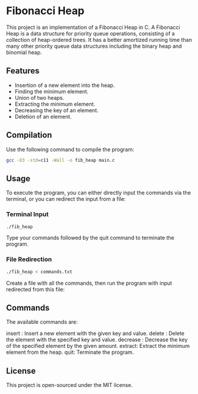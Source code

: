 # Fibonacci Heap

This project is an implementation of a Fibonacci Heap in C. A Fibonacci Heap is a data structure for priority queue operations, consisting of a collection of heap-ordered trees. It has a better amortized running time than many other priority queue data structures including the binary heap and binomial heap.

## Features

- Insertion of a new element into the heap.
- Finding the minimum element.
- Union of two heaps.
- Extracting the minimum element.
- Decreasing the key of an element.
- Deletion of an element.

## Compilation

Use the following command to compile the program:

```sh
gcc -O3 -std=c11 -Wall -o fib_heap main.c
```

## Usage
To execute the program, you can either directly input the commands via the terminal, or you can redirect the input from a file:

### Terminal Input
```sh
./fib_heap
```

Type your commands followed by the quit command to terminate the program.

### File Redirection
```sh
./fib_heap < commands.txt
```

Create a file with all the commands, then run the program with input redirected from this file:

## Commands
The available commands are:

insert <key> <value>: Insert a new element with the given key and value.
delete <key> <value>: Delete the element with the specified key and value.
decrease <key> <value> <amount>: Decrease the key of the specified element by the given amount.
extract: Extract the minimum element from the heap.
quit: Terminate the program.
## License
This project is open-sourced under the MIT license.
